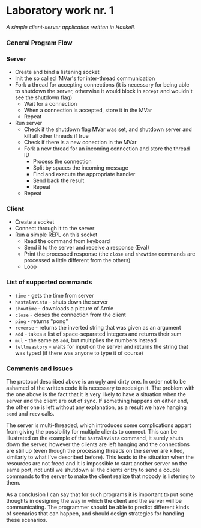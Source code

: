 # Laboratory work nr. 1

*A simple client-server application written in Haskell.*

### General Program Flow

### Server

- Create and bind a listening socket
- Init the so called 'MVar's for inter-thread communication
- Fork a thread for accepting connections (it is necessary for being able to shutdown the server, otherwise it would block in `accept` and wouldn't see the shutdown flag)
  - Wait for a connection
  - When a connection is accepted, store it in the MVar
  - Repeat
- Run server
  - Check if the shutdown flag MVar was set, and shutdown server and kill all other threads if true
  - Check if there is a new conection in the MVar
  - Fork a new thread for an incoming connection and store the thread ID
    - Process the connection
    - Split by spaces the incoming message
    - Find and execute the appropriate handler
    - Send back the result
    - Repeat
  - Repeat

### Client

- Create a socket
- Connect through it to the server
- Run a simple REPL on this socket
  - Read the command from keyboard
  - Send it to the server and receive a response (Eval)
  - Print the processed response (the `close` and `showtime` commands are processed a little different from the others)
  - Loop


### List of supported commands

- `time` - gets the time from server
- `hastalavista` - shuts down the server
- `showtime` - downloads a picture of Arnie
- `close` - closes the connection from the client
- `ping` - returns "pong"
- `reverse` - returns the inverted string that was given as an argument
- `add` - takes a list of space-separated integers and returns their sum
- `mul` - the same as `add`, but multiplies the numbers instead
- `tellmeastory` - waits for input on the server and returns the string that was typed (if there was anyone to type it of course)


### Comments and issues

The protocol described above is an ugly and dirty one. In order not to be
ashamed of the written code it is necessary to redesign it. The problem with the one above
is the fact that it is very likely to have a situation when the server and the client
are out of sync. If something happens on either end, the other one is left without
any explanation, as a result we have hanging `send` and `recv` calls.


The server is multi-threaded, which introduces some complications appart from giving the
possibility for multiple clients to connect. This can be illustrated on the example
of the `hastalavista` command, it surely shuts down the server, however the clients
are left hanging and the connections are still up (even though the processing
threads on the server are killed, similarly to what I've described before).
This leads to the situation when the resources are not freed and it is impossible
to start another server on the same port, not until we shutdown all the clients or try to
send a couple commands to the server to make the client realize that nobody is listening to them.


As a conclusion I can say that for such programs it is important to put some thoughts in
designing the way in which the client and the server will be communicating.
The programmer should be able to predict different kinds of scenarios that can happen, and should design
strategies for handling these scenarios.


